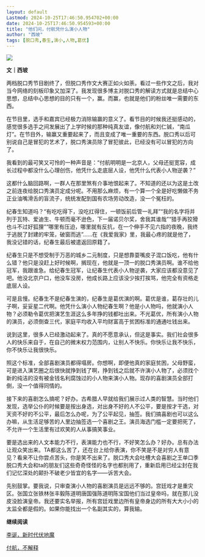 ```yaml
---
layout: default
Lastmod: 2024-10-25T17:46:50.954702+00:00
date: 2024-10-25T17:46:50.954593+00:00
title: "他们问，付航凭什么演小人物"
author: "西坡"
tags: [脱口秀,春生,演小,人物,葛优]
---
```


![](https://images.weserv.nl/?url=https%3A//mmbiz.qpic.cn/sz_mmbiz_png/ewQwxBMndgxKm5IgdkewAEDSOTV9EaH4gAJicvEgicTIE5UdMmOY32hiahou5p2dORrgsblHfib2hhf9huXT0VSVicQ/640%3Fwx_fmt%3Dpng%26from%3Dappmsg)

**文｜西坡**

两档脱口秀节目剧终了，但脱口秀作文大赛正如火如荼。看过一些作文之后，我对当今网络的刻板印象又加深了。我发现很多博主对脱口秀的解读方式就是总结中心思想，总结中心思想的目的只有一个，赢。而赢，也就是他们的粉丝唯一需要的东西。

在节目里，选手和嘉宾已经极力消除输赢的意义了。看节目的时候我还挺感动的，感觉很多选手之间发展出了上学时候的那种纯真友谊，像付航和刘仁铖，“南瓜灯”。在节目外，输赢又重要起来了，而且变成了唯一重要的东西。脱口秀以后可别说自己是冒犯的艺术了，脱口秀演员除了冒犯彼此，已经没有可以冒犯的方向了。

我看到的最可笑又可怜的一种声音是：“付航明明是一北京人，父母还挺宽容，成长过程中都没什么心理创伤，他凭什么走底层人设，他凭什么代表小人物逆袭？”

这都什么脑回路啊，一群人在那里煞有介事地恨起来了。不知道的还以为这是土改之前连夜给脱口秀演员定成分呢。不用那么麻烦，有一个算一个全是好吃懒做不务正业油嘴滑舌的盲流子，统统发配到国有农场劳动改造，没一个冤枉的。

纪春生知道吗？“有吃吃得下，没吃扛得住，一顿饭前后管一礼拜”“我的名字将并列于瓦特、爱迪生、牛顿而毫不逊色，下一届诺贝尔奖，舍我其谁哉”“猎手再狡猾也斗不过好狐狸”“哪里有压迫，哪里就有反抗，在一个伸手不见六指的夜晚，我终于逃脱了封建的牢笼，破窗而逃”……在《我爱我家》里，我最心疼的就是他了，我没记错的话，纪春生最后被遣返回原籍了。

纪春生只是不想受制于万恶的城乡二元制度，只是想靠耍嘴皮子混口饭吃，他有什么错？他只是没赶上好时候啊，搁现在，他就是一顶一的脱口秀演员啊。谁不给他冠军，我跟谁急。给纪春生冠军，让纪春生代表小人物逆袭，大家应该都没意见了吧。他没北京户口，他没车没房，他成长路上应该没少挨打挨骂，他完全有资格走底层人设。

可是且慢。纪春生不是纪春生演的，纪春生是葛优演的啊。葛优是谁，葛存壮的儿子啊，妥妥星二代啊。他凭什么演小人物纪春生啊？他是小人物吗，他就演小人物？必须勒令葛优把演艺生涯这么多年挣的钱都吐出来。不光葛优，所有演小人物的演员，必须倒查三代，家庭平均收入平均财富高于贫困标准的通通吐钱出来。

说到这里，很多人已经激动起来了。真的不愿意承认，但这是事实。我们社会很多人的快乐来自于，在自己的微末权力范围内，让别人不快乐。你快乐让我不快乐，你不快乐让我很快乐。

照这个标准，全部喜剧演员都得塌房。你想啊，即便他真的家庭贫困，父母野蛮，可是进入演艺圈之后很快就挣到钱了啊，挣到钱之后就不许演小人物了，必须找个新的纯洁的没有被金钱名利腐蚀过的小人物来演小人物。现存的喜剧演员全部打倒，没一个值得同情的。

接下来的喜剧怎么搞呢？好办。古希腊人早就给我们展示过人类的智慧。当时他们发现，选举公仆的时候要是按出身选，对出身不好的人不公平，要是按才干选，对天资不好的不公平，最后怎么办呢，为了公平起见，抽签。我们搞喜剧也可以这么办嘛，从生活足够苦的人里边抽签选一个喜剧之王。演员海选门槛一定要把死了，不允许一个生活里有过欢笑的人从事搞笑事业。

要是选出来的人文本能力不行，表演能力也不行，不好笑怎么办？好办。总有办法让观众笑出来。TA都这么苦了，还在台上给你表演，你不笑是不是对穷人有意见？看来不让你尝点苦头，你是笑不出来了。脱口秀大会吐槽大会喜剧之王单口季脱口秀大会和ta的朋友们这些奇奇怪怪的名字也都别用了，重新启用已经尘封在我们记忆深处的颠扑不破老少皆宜的名字——诉苦大会。

先别鼓掌。要我说，只审查演小人物的喜剧演员是远远不够的。宫廷戏才是重灾区。张国立张铁林张丰毅陈道明唐国强陈道明陈宝国他们当过皇帝吗，就在那儿没皮没脸演皇帝。我还要实名举报，所有宫廷戏里边所有皇帝身边的所有大大小小的太监全都是假的。如果你能找出一个名副其实的，算我输。

**继续阅读**

[李诞，新时代伏地魔](http://mp.weixin.qq.com/s?__biz=MzA3MTQ3MzY4Nw==&mid=2648105534&idx=1&sn=dafdce61e9d487a372790e6d16059ea2&chksm=870f4d46b078c450bd0141f8cb016b3d4492cbf7718d1f76c79d0ad7a08878c196cb8703c575&scene=21#wechat_redirect)

[付航，不解释](http://mp.weixin.qq.com/s?__biz=MzA3MTQ3MzY4Nw==&mid=2648105513&idx=1&sn=caedb3e7295ff5bf16c4d805aa01d499&chksm=870f4d51b078c4479a744ae993f8ad0affb942b8992b6e8c8e3ee40e77c866101988e2567cc8&scene=21#wechat_redirect)

